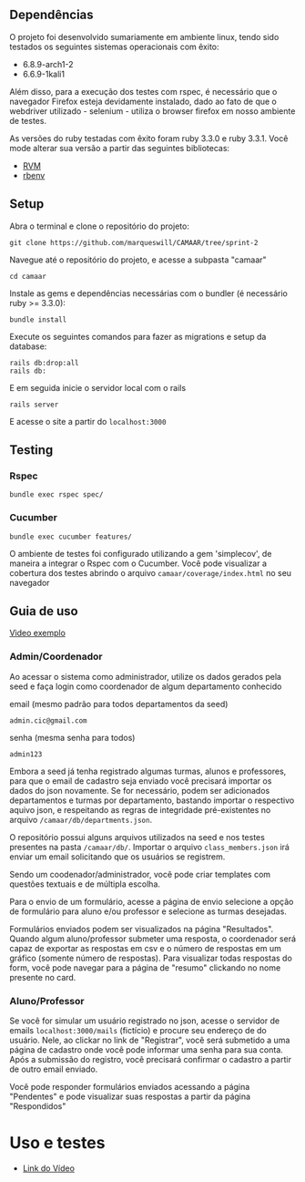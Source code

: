## Dependências
O projeto foi desenvolvido sumariamente em ambiente linux, tendo sido testados os seguintes sistemas operacionais com êxito:

- 6.8.9-arch1-2
- 6.6.9-1kali1

Além disso, para a execução dos testes com rspec, é necessário que o navegador Firefox esteja devidamente instalado, dado ao fato de que o webdriver utilizado - selenium - utiliza o browser firefox em nosso ambiente de testes.

As versões do ruby testadas com êxito foram ruby 3.3.0 e ruby 3.3.1. Você mode alterar sua versão a partir das seguintes bibliotecas:
- [RVM](https://rvm.io/)
- [rbenv](https://github.com/rbenv/rbenv)

## Setup ##
Abra o terminal e clone o repositório do projeto:
```
git clone https://github.com/marqueswill/CAMAAR/tree/sprint-2 
```

Navegue até o repositório do projeto, e acesse a subpasta "camaar"
```
cd camaar
```

Instale as gems e dependências necessárias com o bundler (é necessário ruby >= 3.3.0):
```
bundle install
```

Execute os seguintes comandos para fazer as migrations e setup da database:
```
rails db:drop:all
rails db:
```

E em seguida inicie o servidor local com o rails
```
rails server
```
E acesse o site a partir do ```localhost:3000```

## Testing ##

### Rspec

```
bundle exec rspec spec/ 
```

### Cucumber
```
bundle exec cucumber features/ 
```

O ambiente de testes foi configurado utilizando a gem 'simplecov', de maneira a integrar o Rspec com o Cucumber. Você pode visualizar a cobertura dos testes abrindo o arquivo ``` camaar/coverage/index.html ``` no seu navegador

## Guia de uso
[Vìdeo exemplo](https://youtu.be/bIlr8v9HpNo)

### Admin/Coordenador
Ao acessar o sistema como administrador, utilize os dados gerados pela seed e faça login como coordenador de algum departamento conhecido 

email (mesmo padrão para todos departamentos da seed) 
```
admin.cic@gmail.com
```

senha (mesma senha para todos) 
```
admin123
``` 

Embora a seed já tenha registrado algumas turmas, alunos e professores, para que o email de cadastro seja enviado você precisará importar os dados do json novamente. Se for necessário, podem ser adicionados departamentos e turmas por departamento, bastando importar o respectivo aquivo json, e respeitando as regras de integridade pré-existentes no arquivo `/camaar/db/departments.json`.

O repositório possui alguns arquivos utilizados na seed e nos testes presentes na pasta `/camaar/db/`. Importar o arquivo `class_members.json` irá enviar um email solicitando que os usuários se registrem. 

Sendo um coodenador/administrador, você pode criar templates com questões textuais e de múltipla escolha. 

Para o envio de um formulário, acesse a página de envio selecione a opção de formulário para aluno e/ou professor e selecione as turmas desejadas.

Formulários enviados podem ser visualizados na página "Resultados". Quando algum aluno/professor submeter uma resposta, o coordenador será capaz de exportar as respostas em csv e o número de respostas em um gráfico (somente número de respostas). Para visualizar todas respostas do form, você pode navegar para a página de "resumo" clickando no nome presente no card. 

### Aluno/Professor

Se você for simular um usuário registrado no json, acesse o servidor de emails `localhost:3000/mails` (fictício) e procure seu endereço de do usuário. Nele, ao clickar no link de "Registrar", você será submetido a uma página de cadastro onde você pode informar uma senha para sua conta. Após a submissão do registro, você precisará confirmar o cadastro a partir de outro email enviado.

Você pode responder formulários enviados acessando a página "Pendentes" e pode visualizar suas respostas a partir da página "Respondidos" 

# Uso e testes
- [Link do Vídeo](https://www.youtube.com/watch?v=bIlr8v9HpNo)
